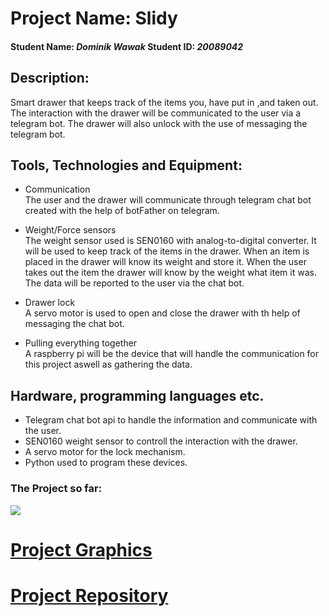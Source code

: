 # Project Name: Slidy

#### Student Name: *Dominik Wawak*   Student ID: *20089042*

## Description:

Smart drawer that keeps track of the items you, have put in ,and taken out. The interaction with the drawer will be communicated to the user via a telegram bot. 
The drawer will also unlock with the use of messaging the telegram bot.

## Tools, Technologies and Equipment:

* Communication  
The user and the drawer will communicate through telegram chat bot created with the help of botFather on telegram.

* Weight/Force sensors  
The weight sensor used is SEN0160 with analog-to-digital converter.
It will be used to keep track of the items in the drawer.
When an item is placed in the drawer will know its weight and store it. When the user takes out the item the drawer will know by the weight what item it was.
The data will be reported to the user via the chat bot.

* Drawer lock  
A servo motor is used to open and close the drawer with th help of messaging the chat bot.

* Pulling everything together  
A raspberry pi will be the device that will handle the communication for this project aswell as gathering the data.



## Hardware, programming languages etc.

* Telegram chat bot api to handle the information and communicate with the user.
* SEN0160 weight sensor to controll the interaction with the drawer.
* A servo motor for the lock mechanism.
* Python used to program these devices.

### The Project so far:
![](/Pictures/slidy1)


# [Project Graphics](https://dominikwawak.github.io/Project2/)
 
# [Project Repository](https://dominikwawak.github.io/Project2/)
